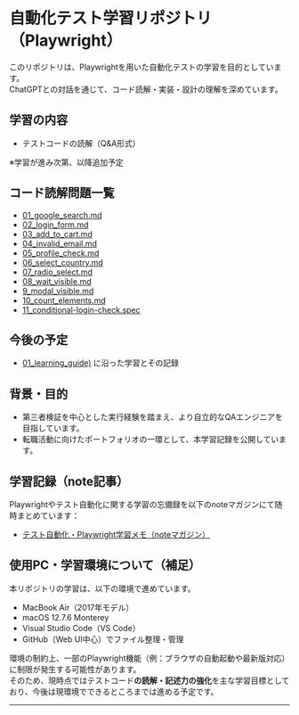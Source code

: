 # 自動化テスト学習リポジトリ（Playwright）

このリポジトリは、Playwrightを用いた自動化テストの学習を目的としています。  
ChatGPTとの対話を通じて、コード読解・実装・設計の理解を深めています。

## 学習の内容
- テストコードの読解（Q&A形式）

※学習が進み次第、以降追加予定

## コード読解問題一覧

- [01_google_search.md](./02_reading_exercises/01_google_search.md)
- [02_login_form.md](./02_reading_exercises/02_login_form.md)
- [03_add_to_cart.md](./02_reading_exercises/03_add_to_cart.md)
- [04_invalid_email.md](02_reading_exercises/04_invalid_email.md)
- [05_profile_check.md](02_reading_exercises/05_profile_check.md)
- [06_select_country.md](02_reading_exercises/06_select_country.md)
- [07_radio_select.md](02_reading_exercises/07_radio_select.md)
- [08_wait_visible.md](02_reading_exercises/08_wait_visible.md)
- [9_modal_visible.md](02_reading_exercises/09_modal_visible.md)
- [10_count_elements.md](02_reading_exercises/10_count_elements.md)
- [11_conditional-login-check.spec](02_reading_exercises/11_conditional-login-check.spec.md)


## 今後の予定
- [01_learning_guide)](01_learning_guide.md) に沿った学習とその記録

## 背景・目的
- 第三者検証を中心とした実行経験を踏まえ、より自立的なQAエンジニアを目指しています。
- 転職活動に向けたポートフォリオの一環として、本学習記録を公開しています。

## 学習記録（note記事）

Playwrightやテスト自動化に関する学習の忘備録を以下のnoteマガジンにて随時まとめています：

- [テスト自動化・Playwright学習メモ（noteマガジン）](https://note.com/156musik_test/m/mb1d388664518)

## 使用PC・学習環境について（補足）

本リポジトリの学習は、以下の環境で進めています。

- MacBook Air（2017年モデル）
- macOS 12.7.6 Monterey
- Visual Studio Code（VS Code）
- GitHub（Web UI中心）でファイル整理・管理

環境の制約上、一部のPlaywright機能（例：ブラウザの自動起動や最新版対応）に制限が発生する可能性があります。  
そのため、現時点ではテストコード**の読解・記述力の強化**を主な学習目標としており、今後は現環境でできるところまでは進める予定です。

---

